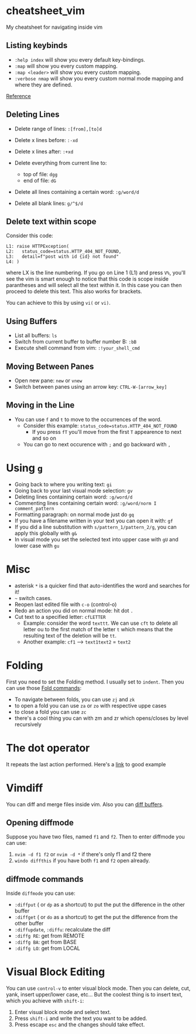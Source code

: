 # cheatsheet_vim
My cheatsheet for navigating inside vim

## Listing keybinds

- `:help index` will show you every default key-bindings.
- `:map` will show you every custom mapping.
- `:map <leader>` will show you every custom <leader> mapping.
- `:verbose nmap` will show you every custom normal mode mapping and where they are defined.

[Reference](https://stackoverflow.com/questions/27458206/is-there-a-way-to-see-all-vim-keybindings)  
  
## Deleting Lines

- Delete range of lines: `:[from],[to]d`
- Delete x lines before: `:-xd`
- Delete x lines after: `:+xd`
- Delete everything from current line to: 
  - top of file: `dgg`
  - end of file: `dG`

- Delete all lines containing a certain word: `:g/word/d`
- Delete all blank lines: `g/^$/d`
## Delete text within scope

Consider this code: 
```
L1: raise HTTPException(
L2:   status_code=status.HTTP_404_NOT_FOUND,
L3:   detail=f"post with id {id} not found"
L4: )
```
where LX is the line numbering. If you go on Line 1 (L1) and press `V%`, you'll see the vim is smart enough to notice that this code is scope inside parantheses and will select all the text within it. In this case you can then proceed to delete this text. This also works for brackets.

You can achieve to this by using `vi(` or `vi)`.


## Using Buffers

- List all buffers: `ls`
- Switch from current buffer to buffer number B: `:bB`
- Execute shell command from vim: `:!your_shell_cmd`

## Moving Between Panes

- Open new pane: `new` or `vnew`
- Switch between panes using an arrow key: `CTRL-W-[arrow_key]`

## Moving in the Line
  
- You can use `f` and `t` to move to the occurrences of the word. 
  - Consider this example: `status_code=status.HTTP_404_NOT_FOUND`
    - If you press `fT` you'll move from the first `T` appearence to next and so on
  - You can go to next occurence with `;` and go backward with `,`
  
# Using `g`

- Going back to where you writing text: `gi`
- Going back to your last visual mode selection: `gv`
- Deleting lines containing certain word: `:g/word/d`
- Commenting lines containing certain word: `:g/word/norm I comment_pattern`
- Formatting paragraph: on normal mode just do `gq`
- If you have a filename written in your text you can open it with: `gf`
- If you did a line substitution with `s/pattern_1/pattern_2/g`, you can apply this globally with `g&`
- In visual mode you set the selected text into upper case with `gU` and lower case with `gu`
  
  
# Misc
  
- asterisk `*` is a quicker find that auto-identifies the word and searches for it!
- `~` switch cases.
- Reopen last edited file with `c-o` (control-o)
- Redo an action you did on normal mode: hit dot `.`
- Cut text to a specified letter: `cfLETTER`
  - Example: consider the word `texttt`. We can use `cft` to delete all letter ou to the first match of the letter `t` which means that the resulting text of the deletion will be `tt`.
  - Another example: `cf1` --> `text1text2` = `text2`


# Folding

First you need to set the Folding method. I usually set to `indent`. Then you can use those [Fold commands](https://neovim.io/doc/user/fold.html):

- To navigate between folds, you can use `zj` and `zk`
- to open a fold you can use `za` or `zo` with respective uppe cases
- to close a fold you can use `zc`
- there's a cool thing you can with zm and zr which opens/closes by level recursively


# The dot operator

It repeats the last action performed. Here's a [link](https://sodocumentation.net/vim/topic/3665/the-dot-operator) to good example 

# Vimdiff

You can diff and merge files inside vim. Also you can [diff buffers](http://vimcasts.org/episodes/comparing-buffers-with-vimdiff/).

## Opening diffmode

Suppose you have two files, named `f1` and `f2`. Then to enter diffmode you can use:

1. `nvim -d f1 f2` or `nvim -d *` if there's only f1 and f2 there
2. `windo diffthis` if you have both `f1` and `f2` open already.

## diffmode commands

Inside `diffmode` you can use: 

- `:diffput` ( or `dp` as a shortcut) to put the put the difference in the other buffer 
- `:diffget` ( or `do` as a shortcut) to get the put the difference from the other buffer 
- `:diffupdate`, `:diffu`: recalculate the diff
- `:diffg RE`: get from REMOTE
- `:diffg BA`: get from BASE
- `:diffg LO`: get from LOCAL

# Visual Block Editing

You can use `control-v` to enter visual block mode. Then you can delete, cut, yank, insert upper/lower case, etc... But the coolest thing is to insert text, which you achieve with `shift-i`:

1. Enter visual block mode and select text.
2. Press `shift-i` and write the text you want to be added.
3. Press escape `esc` and the changes should take effect.

